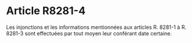 # Article R8281-4

<p align="left">
  Les injonctions et les informations mentionnées aux articles R. 8281-1 à R. 8281-3 sont effectuées par tout moyen leur conférant date certaine. <br /> <br /> <br />
</p>
